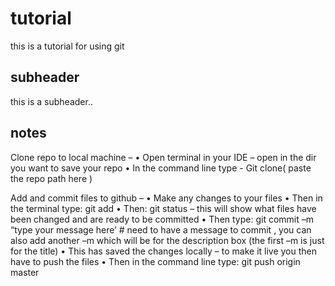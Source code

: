 # tutorial

this is a tutorial for using git

## subheader

this is a subheader..

## notes

Clone repo to local machine – 
•	Open terminal in your IDE – open in the dir you want to save your repo
•	In the command line type - Git clone( paste the repo path here )

Add and commit files to github – 
•	Make any changes to your files
•	Then in the terminal type: git add
•	Then: git status – this will show what files have been changed and are ready to be committed
•	Then type: git commit –m “type your message here’   # need to have a message to commit , you can also add another –m which will be for the description box (the first –m is just for the title)
•	This has saved the changes locally – to make it live you then have to push the files 
•	Then in the command line type:  git push origin master 

